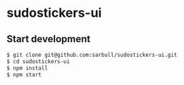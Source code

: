 # sudostickers-ui


## Start development
```bash
$ git clone git@github.com:sarbull/sudostickers-ui.git
$ cd sudostickers-ui
$ npm install
$ npm start
```
